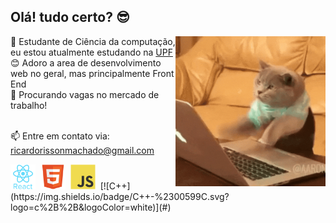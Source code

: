 ## Olá! tudo certo? 😎

<img src = "giphy.gif" width = "240px" align = "right">

🌱 Estudante de Ciência da computação, eu estou atualmente estudando na [UPF](https://www.upf.br/)<br>
😊 Adoro a area de desenvolvimento web no geral, mas principalmente Front End<br>
🔭 Procurando vagas no mercado de trabalho!<br><br>

📫 Entre em contato via: ricardorissonmachado@gmail.com

<div>
  <img src="https://github.com/devicons/devicon/blob/master/icons/react/react-original-wordmark.svg" title="React" alt="React" width="40" height="40"/>&nbsp;
  <img src="https://github.com/devicons/devicon/blob/master/icons/html5/html5-original.svg" title="HTML5" alt="HTML" width="40" height="40"/>&nbsp;
  <img src="https://github.com/devicons/devicon/blob/master/icons/javascript/javascript-original.svg" title="JavaScript" alt="JavaScript" width="40" height="40"/>&nbsp;
  [![C++](https://img.shields.io/badge/C++-%2300599C.svg?logo=c%2B%2B&logoColor=white)](#)
  
</div>
